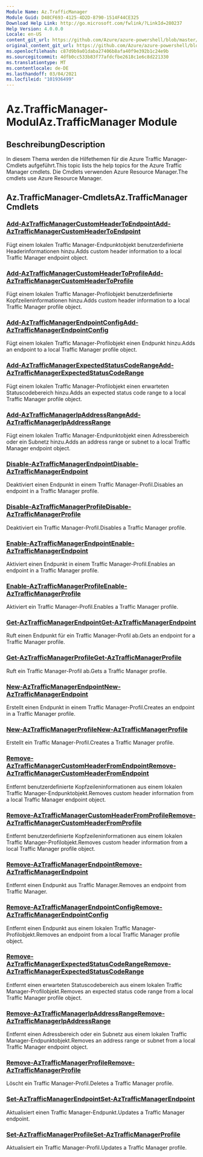 ```yaml
---
Module Name: Az.TrafficManager
Module Guid: D48CF693-4125-4D2D-8790-1514F44CE325
Download Help Link: http://go.microsoft.com/fwlink/?LinkId=280237
Help Version: 4.0.0.0
Locale: en-US
content_git_url: https://github.com/Azure/azure-powershell/blob/master/src/TrafficManager/TrafficManager/help/Az.TrafficManager.md
original_content_git_url: https://github.com/Azure/azure-powershell/blob/master/src/TrafficManager/TrafficManager/help/Az.TrafficManager.md
ms.openlocfilehash: c87d9b9a01daba27406b8afa40f9e392b1c24e9b
ms.sourcegitcommit: 4dfb0cc533b83f77afdcfbe2618c1e6c8d221330
ms.translationtype: MT
ms.contentlocale: de-DE
ms.lasthandoff: 03/04/2021
ms.locfileid: "101936499"
---
```

# <span data-ttu-id="93460-101">Az.TrafficManager-Modul</span><span class="sxs-lookup"><span data-stu-id="93460-101">Az.TrafficManager Module</span></span>
## <span data-ttu-id="93460-102">Beschreibung</span><span class="sxs-lookup"><span data-stu-id="93460-102">Description</span></span>
<span data-ttu-id="93460-103">In diesem Thema werden die Hilfethemen für die Azure Traffic Manager-Cmdlets aufgeführt.</span><span class="sxs-lookup"><span data-stu-id="93460-103">This topic lists the help topics for the Azure Traffic Manager cmdlets.</span></span> <span data-ttu-id="93460-104">Die Cmdlets verwenden Azure Resource Manager.</span><span class="sxs-lookup"><span data-stu-id="93460-104">The cmdlets use Azure Resource Manager.</span></span>

## <span data-ttu-id="93460-105">Az.TrafficManager-Cmdlets</span><span class="sxs-lookup"><span data-stu-id="93460-105">Az.TrafficManager Cmdlets</span></span>
### [<span data-ttu-id="93460-106">Add-AzTrafficManagerCustomHeaderToEndpoint</span><span class="sxs-lookup"><span data-stu-id="93460-106">Add-AzTrafficManagerCustomHeaderToEndpoint</span></span>](Add-AzTrafficManagerCustomHeaderToEndpoint.md)
<span data-ttu-id="93460-107">Fügt einem lokalen Traffic Manager-Endpunktobjekt benutzerdefinierte Headerinformationen hinzu.</span><span class="sxs-lookup"><span data-stu-id="93460-107">Adds custom header information to a local Traffic Manager endpoint object.</span></span>

### [<span data-ttu-id="93460-108">Add-AzTrafficManagerCustomHeaderToProfile</span><span class="sxs-lookup"><span data-stu-id="93460-108">Add-AzTrafficManagerCustomHeaderToProfile</span></span>](Add-AzTrafficManagerCustomHeaderToProfile.md)
<span data-ttu-id="93460-109">Fügt einem lokalen Traffic Manager-Profilobjekt benutzerdefinierte Kopfzeileninformationen hinzu.</span><span class="sxs-lookup"><span data-stu-id="93460-109">Adds custom header information to a local Traffic Manager profile object.</span></span>

### [<span data-ttu-id="93460-110">Add-AzTrafficManagerEndpointConfig</span><span class="sxs-lookup"><span data-stu-id="93460-110">Add-AzTrafficManagerEndpointConfig</span></span>](Add-AzTrafficManagerEndpointConfig.md)
<span data-ttu-id="93460-111">Fügt einem lokalen Traffic Manager-Profilobjekt einen Endpunkt hinzu.</span><span class="sxs-lookup"><span data-stu-id="93460-111">Adds an endpoint to a local Traffic Manager profile object.</span></span>

### [<span data-ttu-id="93460-112">Add-AzTrafficManagerExpectedStatusCodeRange</span><span class="sxs-lookup"><span data-stu-id="93460-112">Add-AzTrafficManagerExpectedStatusCodeRange</span></span>](Add-AzTrafficManagerExpectedStatusCodeRange.md)
<span data-ttu-id="93460-113">Fügt einem lokalen Traffic Manager-Profilobjekt einen erwarteten Statuscodebereich hinzu.</span><span class="sxs-lookup"><span data-stu-id="93460-113">Adds an expected status code range to a local Traffic Manager profile object.</span></span>

### [<span data-ttu-id="93460-114">Add-AzTrafficManagerIpAddressRange</span><span class="sxs-lookup"><span data-stu-id="93460-114">Add-AzTrafficManagerIpAddressRange</span></span>](Add-AzTrafficManagerIpAddressRange.md)
<span data-ttu-id="93460-115">Fügt einem lokalen Traffic Manager-Endpunktobjekt einen Adressbereich oder ein Subnetz hinzu.</span><span class="sxs-lookup"><span data-stu-id="93460-115">Adds an address range or subnet to a local Traffic Manager endpoint object.</span></span>

### [<span data-ttu-id="93460-116">Disable-AzTrafficManagerEndpoint</span><span class="sxs-lookup"><span data-stu-id="93460-116">Disable-AzTrafficManagerEndpoint</span></span>](Disable-AzTrafficManagerEndpoint.md)
<span data-ttu-id="93460-117">Deaktiviert einen Endpunkt in einem Traffic Manager-Profil.</span><span class="sxs-lookup"><span data-stu-id="93460-117">Disables an endpoint in a Traffic Manager profile.</span></span>

### [<span data-ttu-id="93460-118">Disable-AzTrafficManagerProfile</span><span class="sxs-lookup"><span data-stu-id="93460-118">Disable-AzTrafficManagerProfile</span></span>](Disable-AzTrafficManagerProfile.md)
<span data-ttu-id="93460-119">Deaktiviert ein Traffic Manager-Profil.</span><span class="sxs-lookup"><span data-stu-id="93460-119">Disables a Traffic Manager profile.</span></span>

### [<span data-ttu-id="93460-120">Enable-AzTrafficManagerEndpoint</span><span class="sxs-lookup"><span data-stu-id="93460-120">Enable-AzTrafficManagerEndpoint</span></span>](Enable-AzTrafficManagerEndpoint.md)
<span data-ttu-id="93460-121">Aktiviert einen Endpunkt in einem Traffic Manager-Profil.</span><span class="sxs-lookup"><span data-stu-id="93460-121">Enables an endpoint in a Traffic Manager profile.</span></span>

### [<span data-ttu-id="93460-122">Enable-AzTrafficManagerProfile</span><span class="sxs-lookup"><span data-stu-id="93460-122">Enable-AzTrafficManagerProfile</span></span>](Enable-AzTrafficManagerProfile.md)
<span data-ttu-id="93460-123">Aktiviert ein Traffic Manager-Profil.</span><span class="sxs-lookup"><span data-stu-id="93460-123">Enables a Traffic Manager profile.</span></span>

### [<span data-ttu-id="93460-124">Get-AzTrafficManagerEndpoint</span><span class="sxs-lookup"><span data-stu-id="93460-124">Get-AzTrafficManagerEndpoint</span></span>](Get-AzTrafficManagerEndpoint.md)
<span data-ttu-id="93460-125">Ruft einen Endpunkt für ein Traffic Manager-Profil ab.</span><span class="sxs-lookup"><span data-stu-id="93460-125">Gets an endpoint for a Traffic Manager profile.</span></span>

### [<span data-ttu-id="93460-126">Get-AzTrafficManagerProfile</span><span class="sxs-lookup"><span data-stu-id="93460-126">Get-AzTrafficManagerProfile</span></span>](Get-AzTrafficManagerProfile.md)
<span data-ttu-id="93460-127">Ruft ein Traffic Manager-Profil ab.</span><span class="sxs-lookup"><span data-stu-id="93460-127">Gets a Traffic Manager profile.</span></span>

### [<span data-ttu-id="93460-128">New-AzTrafficManagerEndpoint</span><span class="sxs-lookup"><span data-stu-id="93460-128">New-AzTrafficManagerEndpoint</span></span>](New-AzTrafficManagerEndpoint.md)
<span data-ttu-id="93460-129">Erstellt einen Endpunkt in einem Traffic Manager-Profil.</span><span class="sxs-lookup"><span data-stu-id="93460-129">Creates an endpoint in a Traffic Manager profile.</span></span>

### [<span data-ttu-id="93460-130">New-AzTrafficManagerProfile</span><span class="sxs-lookup"><span data-stu-id="93460-130">New-AzTrafficManagerProfile</span></span>](New-AzTrafficManagerProfile.md)
<span data-ttu-id="93460-131">Erstellt ein Traffic Manager-Profil.</span><span class="sxs-lookup"><span data-stu-id="93460-131">Creates a Traffic Manager profile.</span></span>

### [<span data-ttu-id="93460-132">Remove-AzTrafficManagerCustomHeaderFromEndpoint</span><span class="sxs-lookup"><span data-stu-id="93460-132">Remove-AzTrafficManagerCustomHeaderFromEndpoint</span></span>](Remove-AzTrafficManagerCustomHeaderFromEndpoint.md)
<span data-ttu-id="93460-133">Entfernt benutzerdefinierte Kopfzeileninformationen aus einem lokalen Traffic Manager-Endpunktobjekt.</span><span class="sxs-lookup"><span data-stu-id="93460-133">Removes custom header information from a local Traffic Manager endpoint object.</span></span>

### [<span data-ttu-id="93460-134">Remove-AzTrafficManagerCustomHeaderFromProfile</span><span class="sxs-lookup"><span data-stu-id="93460-134">Remove-AzTrafficManagerCustomHeaderFromProfile</span></span>](Remove-AzTrafficManagerCustomHeaderFromProfile.md)
<span data-ttu-id="93460-135">Entfernt benutzerdefinierte Kopfzeileninformationen aus einem lokalen Traffic Manager-Profilobjekt.</span><span class="sxs-lookup"><span data-stu-id="93460-135">Removes custom header information from a local Traffic Manager profile object.</span></span>

### [<span data-ttu-id="93460-136">Remove-AzTrafficManagerEndpoint</span><span class="sxs-lookup"><span data-stu-id="93460-136">Remove-AzTrafficManagerEndpoint</span></span>](Remove-AzTrafficManagerEndpoint.md)
<span data-ttu-id="93460-137">Entfernt einen Endpunkt aus Traffic Manager.</span><span class="sxs-lookup"><span data-stu-id="93460-137">Removes an endpoint from Traffic Manager.</span></span>

### [<span data-ttu-id="93460-138">Remove-AzTrafficManagerEndpointConfig</span><span class="sxs-lookup"><span data-stu-id="93460-138">Remove-AzTrafficManagerEndpointConfig</span></span>](Remove-AzTrafficManagerEndpointConfig.md)
<span data-ttu-id="93460-139">Entfernt einen Endpunkt aus einem lokalen Traffic Manager-Profilobjekt.</span><span class="sxs-lookup"><span data-stu-id="93460-139">Removes an endpoint from a local Traffic Manager profile object.</span></span>

### [<span data-ttu-id="93460-140">Remove-AzTrafficManagerExpectedStatusCodeRange</span><span class="sxs-lookup"><span data-stu-id="93460-140">Remove-AzTrafficManagerExpectedStatusCodeRange</span></span>](Remove-AzTrafficManagerExpectedStatusCodeRange.md)
<span data-ttu-id="93460-141">Entfernt einen erwarteten Statuscodebereich aus einem lokalen Traffic Manager-Profilobjekt.</span><span class="sxs-lookup"><span data-stu-id="93460-141">Removes an expected status code range from a local Traffic Manager profile object.</span></span>

### [<span data-ttu-id="93460-142">Remove-AzTrafficManagerIpAddressRange</span><span class="sxs-lookup"><span data-stu-id="93460-142">Remove-AzTrafficManagerIpAddressRange</span></span>](Remove-AzTrafficManagerIpAddressRange.md)
<span data-ttu-id="93460-143">Entfernt einen Adressbereich oder ein Subnetz aus einem lokalen Traffic Manager-Endpunktobjekt.</span><span class="sxs-lookup"><span data-stu-id="93460-143">Removes an address range or subnet from a local Traffic Manager endpoint object.</span></span>

### [<span data-ttu-id="93460-144">Remove-AzTrafficManagerProfile</span><span class="sxs-lookup"><span data-stu-id="93460-144">Remove-AzTrafficManagerProfile</span></span>](Remove-AzTrafficManagerProfile.md)
<span data-ttu-id="93460-145">Löscht ein Traffic Manager-Profil.</span><span class="sxs-lookup"><span data-stu-id="93460-145">Deletes a Traffic Manager profile.</span></span>

### [<span data-ttu-id="93460-146">Set-AzTrafficManagerEndpoint</span><span class="sxs-lookup"><span data-stu-id="93460-146">Set-AzTrafficManagerEndpoint</span></span>](Set-AzTrafficManagerEndpoint.md)
<span data-ttu-id="93460-147">Aktualisiert einen Traffic Manager-Endpunkt.</span><span class="sxs-lookup"><span data-stu-id="93460-147">Updates a Traffic Manager endpoint.</span></span>

### [<span data-ttu-id="93460-148">Set-AzTrafficManagerProfile</span><span class="sxs-lookup"><span data-stu-id="93460-148">Set-AzTrafficManagerProfile</span></span>](Set-AzTrafficManagerProfile.md)
<span data-ttu-id="93460-149">Aktualisiert ein Traffic Manager-Profil.</span><span class="sxs-lookup"><span data-stu-id="93460-149">Updates a Traffic Manager profile.</span></span>

